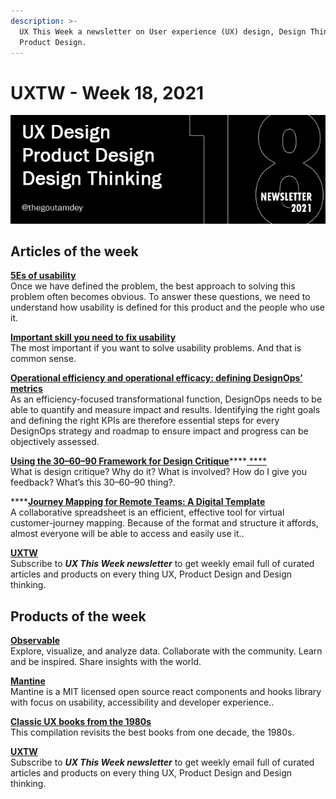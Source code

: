 ```yaml
---
description: >-
  UX This Week a newsletter on User experience (UX) design, Design Thinking and
  Product Design.
---
```


# UXTW - Week 18, 2021

![](../.gitbook/assets/newsletter-banner-2021-18.jpg)

## Articles of the week

[**5Es of usability**](https://www.wqusability.com/articles/getting-started.html/)\
Once we have defined the problem, the best approach to solving this problem often becomes obvious. To answer these questions, we need to understand how usability is defined for this product and the people who use it.

[**Important skill you need to fix usability**](https://uxdesign.cc/heres-the-most-important-skill-you-need-to-fix-usability-43abe5fd1dea/?ref=thegoutamdey)\
The most important if you want to solve usability problems. And that is common sense.\
&#x20;

[**Operational efficiency and operational efficacy: defining DesignOps’ metrics**](https://uxdesign.cc/operational-efficiency-and-operational-efficacy-defining-designops-metrics-b5a2c8fe40b7/?ref=thegoutamdey)\
As an efficiency-focused transformational function, DesignOps needs to be able to quantify and measure impact and results. Identifying the right goals and defining the right KPIs are therefore essential steps for every DesignOps strategy and roadmap to ensure impact and progress can be objectively assessed.\
&#x20;

[**Using the 30–60–90 Framework for Design Critique**](https://medium.com/swlh/using-the-30-60-90-framework-for-design-critique-960b68026b6f/?ref=thegoutamdey)****[ **** ](https://uxdesign.cc/the-what-and-why-of-design-debt-861be8b887fe/?ref=thegoutamdey)\
What is design critique? Why do it? What is involved? How do I give you feedback? What’s this 30–60–90 thing?.\
&#x20;

****[**Journey Mapping for Remote Teams: A Digital Template**](https://www.nngroup.com/articles/journey-map-digital-template/?ref=thegoutamdey)\
A collaborative spreadsheet is an efficient, effective tool for virtual customer-journey mapping. Because of the format and structure it affords, almost everyone will be able to access and easily use it..&#x20;

[**UXTW**](https://gmail.us17.list-manage.com/subscribe?u=1b23fd286b43ac36e4acba123\&id=0009036f95)\
Subscribe to _**UX This Week newsletter**_  to get weekly email full of curated articles and products on every thing UX, Product Design and Design thinking.



## Products of the week

[**Observable**](https://observablehq.com/?ref=thegoutamdey)\
Explore, visualize, and analyze data. Collaborate with the community. Learn and be inspired. Share insights with the world.

[**Mantine**](https://mantine.dev/?ref=thegoutamdey)\
Mantine is a MIT licensed open source react components and hooks library with focus on usability, accessibility and developer experience..

[**Classic UX books from the 1980s**](https://uxdesign.cc/classic-ux-book-from-the-1980s-ed4151a166ab/?ref=thegoutamdey)\
This compilation revisits the best books from one decade, the 1980s.

[**UXTW**](https://gmail.us17.list-manage.com/subscribe?u=1b23fd286b43ac36e4acba123\&id=0009036f95)\
Subscribe to _**UX This Week newsletter**_  to get weekly email full of curated articles and products on every thing UX, Product Design and Design thinking.

